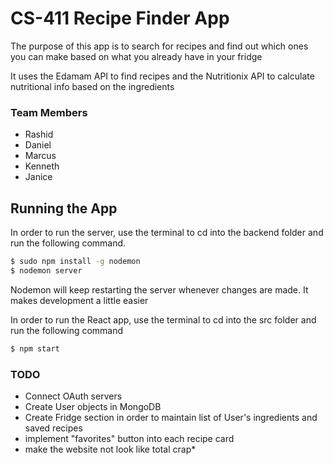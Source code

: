 # CS-411 Recipe Finder App

The purpose of this app is to search for recipes and find out which ones you can make based on what you already have in your fridge

It uses the Edamam API to find recipes and the Nutritionix API to calculate nutritional info based on the ingredients


### Team Members

 - Rashid
 - Daniel
 - Marcus
 - Kenneth
 - Janice


## Running the App

In order to run the server, use the terminal to cd into the backend folder and run the following command.

```sh
$ sudo npm install -g nodemon
$ nodemon server
```
Nodemon will keep restarting the server whenever changes are made. It makes development a little easier


In order to run the React app, use the terminal to cd into the src folder and run the following command

```sh
$ npm start
```



### TODO

 - Connect OAuth servers
 - Create User objects in MongoDB
 - Create Fridge section in order to maintain list of User's ingredients and saved recipes
 - implement "favorites" button into each recipe card
 - make the website not look like total crap*
